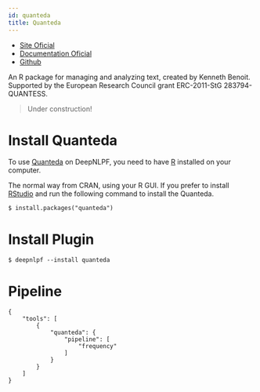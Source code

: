 ```yaml
---
id: quanteda
title: Quanteda
---
```


- [Site Oficial](https://quanteda.io/)
- [Documentation Oficial](https://tutorials.quanteda.io/)
- [Github](#)

An R package for managing and analyzing text, created by Kenneth Benoit. Supported by the European Research Council grant ERC-2011-StG 283794-QUANTESS.

> Under construction!

# Install Quanteda
To use [Quanteda](https://tutorials.quanteda.io/introduction/install/) on DeepNLPF, you need to have [R](https://www.r-project.org/) installed on your computer.

The normal way from CRAN, using your R GUI. If you prefer to install [RStudio](https://rstudio.com/) and run the following command to install the Quanteda.

    $ install.packages("quanteda") 

# Install Plugin

    $ deepnlpf --install quanteda

# Pipeline
```
{
    "tools": [
        {
            "quanteda": {
                "pipeline": [
                    "frequency"
                ]
            }
        }
    ]
}
```
